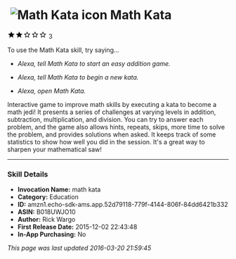 # &nbsp;<img src="https://github.com/dale3h/alexa-skills-list/raw/master/skills/math-kata/B018UWJO10/app_icon" alt="Math Kata icon" width="36"> Math Kata
![2 stars](../../../images/ic_star_black_18dp_1x.png)![2 stars](../../../images/ic_star_black_18dp_1x.png)![2 stars](../../../images/ic_star_border_black_18dp_1x.png)![2 stars](../../../images/ic_star_border_black_18dp_1x.png)![2 stars](../../../images/ic_star_border_black_18dp_1x.png) 3

To use the Math Kata skill, try saying...

* *Alexa, tell Math Kata to start an easy addition game.*

* *Alexa, tell Math Kata to begin a new kata.*

* *Alexa, open Math Kata.*

Interactive game to improve math skills by executing a kata to become a math jedi! It presents a series of challenges at varying levels in addition, subtraction, multiplication, and division. You can try to answer each problem, and the game also allows hints, repeats, skips, more time to solve the problem, and provides solutions when asked. It keeps track of some statistics to show how well you did in the session. It's a great way to sharpen your mathematical saw!

***

### Skill Details

* **Invocation Name:** math kata
* **Category:** Education
* **ID:** amzn1.echo-sdk-ams.app.52d79118-779f-4144-806f-84dd6421b332
* **ASIN:** B018UWJO10
* **Author:** Rick Wargo
* **First Release Date:** 2015-12-02 22:43:48
* **In-App Purchasing:** No

*This page was last updated 2016-03-20 21:59:45*
